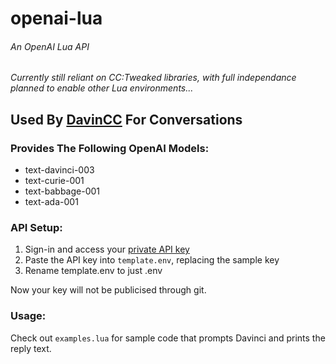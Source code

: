 # openai-lua

###### An OpenAI Lua API

_Currently still reliant on CC:Tweaked libraries, with full independance planned to enable other Lua environments..._

## Used By [DavinCC](https://github.com/LDexter/DavinCC) For Conversations

### Provides The Following OpenAI Models:

- text-davinci-003
- text-curie-001
- text-babbage-001
- text-ada-001

### API Setup:

1. Sign-in and access your [private API key](https://beta.openai.com/account/api-keys)
2. Paste the API key into `template.env`, replacing the sample key
3. Rename template.env to just .env

Now your key will not be publicised through git.

### Usage:

Check out `examples.lua` for sample code that prompts Davinci and prints the reply text.
